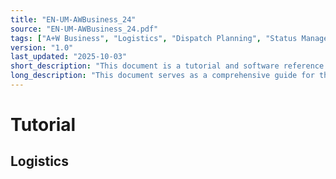 ```yaml
---
title: "EN-UM-AWBusiness_24"
source: "EN-UM-AWBusiness_24.pdf"
tags: ["A+W Business", "Logistics", "Dispatch Planning", "Status Management", "Production Orders", "Shipping", "Vehicle Load", "Picking", "Inventory Management", "ERP"]
version: "1.0"
last_updated: "2025-10-03"
short_description: "This document is a tutorial and software reference for the A+W Business Production module, covering key logistics and production management functions. It provides step-by-step instructions for tasks such as route list planning, status reporting, picking, and vehicle load compilation."
long_description: "This document serves as a comprehensive guide for the A+W Business Production module, divided into a tutorial and a software reference section. The tutorial provides practical, hands-on instructions for managing various aspects of logistics and production. Key topics include creating and managing route lists for dispatch planning, understanding and manually changing order statuses using scanners or keyboards, and configuring status report settings. It also covers the 'Picking' process, detailing how to organize shipping, define vehicles and drivers, compile vehicle loads, and print essential documents like loading lists and acknowledgements of receipt. The tutorial further explains how to create overviews for material requirements and production capacity. Additional features like managing production orders for stock replenishment, calculating and distributing freight costs, and handling the issuance and withdrawal of boxes are also detailed with exercises. The software reference section provides an in-depth description of the user interface, dialogs, menus, and settings for each function covered in the tutorial, acting as a detailed technical manual for users and administrators."
---
```


# Tutorial

## Logistics

